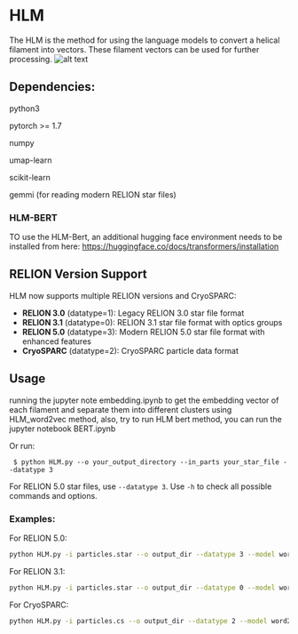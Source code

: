 # HLM

The HLM is the method for using the language models to convert a helical filament into vectors. These filament vectors can be used for further processing. 
![alt text](https://github.com/smallelephant9516/HLM/blob/master/HLM.png)

## Dependencies:

python3

pytorch >= 1.7

numpy

umap-learn

scikit-learn

gemmi (for reading modern RELION star files)

### HLM-BERT
TO use the HLM-Bert, an additional hugging face environment needs to be installed from here: https://huggingface.co/docs/transformers/installation

## RELION Version Support

HLM now supports multiple RELION versions and CryoSPARC:

- **RELION 3.0** (datatype=1): Legacy RELION 3.0 star file format
- **RELION 3.1** (datatype=0): RELION 3.1 star file format with optics groups
- **RELION 5.0** (datatype=3): Modern RELION 5.0 star file format with enhanced features
- **CryoSPARC** (datatype=2): CryoSPARC particle data format

## Usage

running the jupyter note embedding.ipynb to get the embedding vector of each filament and separate them into different clusters using HLM_word2vec method, also, try to run HLM bert method, you can run the jupyter notebook BERT.ipynb

Or run:

     $ python HLM.py --o your_output_directory --in_parts your_star_file --datatype 3

For RELION 5.0 star files, use `--datatype 3`. Use `-h` to check all possible commands and options.

### Examples:

For RELION 5.0:
```bash
python HLM.py -i particles.star --o output_dir --datatype 3 --model word2vec
```

For RELION 3.1:
```bash
python HLM.py -i particles.star --o output_dir --datatype 0 --model word2vec
```

For CryoSPARC:
```bash
python HLM.py -i particles.cs --o output_dir --datatype 2 --model word2vec
```
